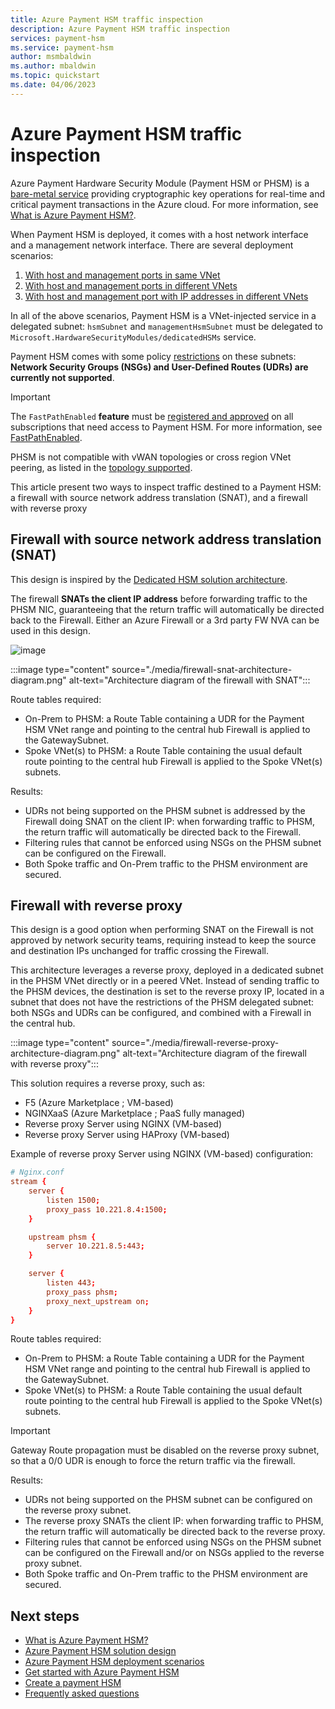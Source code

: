```yaml
---
title: Azure Payment HSM traffic inspection
description: Azure Payment HSM traffic inspection
services: payment-hsm
ms.service: payment-hsm
author: msmbaldwin
ms.author: mbaldwin
ms.topic: quickstart
ms.date: 04/06/2023
---
```


# Azure Payment HSM traffic inspection

Azure Payment Hardware Security Module (Payment HSM or PHSM) is a [bare-metal service](overview.md) providing cryptographic key operations for real-time and critical payment transactions in the Azure cloud. For more information, see [What is Azure Payment HSM?](overview.md).

When Payment HSM is deployed, it comes with a host network interface and a management network interface. There are several deployment scenarios:

1. [With host and management ports in same VNet](create-payment-hsm.md?tabs=azure-cli)
2. [With host and management ports in different VNets](create-different-vnet.md?tabs=azure-cli)
3. [With host and management port with IP addresses in different VNets](create-different-ip-addresses.md?tabs=azure-cli)

In all of the above scenarios, Payment HSM is a VNet-injected service in a delegated subnet: `hsmSubnet` and `managementHsmSubnet` must be delegated to `Microsoft.HardwareSecurityModules/dedicatedHSMs` service.

Payment HSM comes with some policy [restrictions](solution-design.md#constraints) on these subnets: **Network Security Groups (NSGs) and User-Defined Routes (UDRs) are currently not supported**.

> [!IMPORTANT]
> The `FastPathEnabled` **feature** must be [registered and approved](register-payment-hsm-resource-providers.md?tabs=azure-cli#register-the-resource-providers-and-features) on all subscriptions that need access to Payment HSM.  For more information, see [FastPathEnabled](fastpathenabled.md).

PHSM is not compatible with vWAN topologies or cross region VNet peering, as listed in the [topology supported](solution-design.md#supported-topologies).

This article present two ways to inspect traffic destined to a Payment HSM: a firewall with source network address translation (SNAT), and a firewall with reverse proxy

## Firewall with source network address translation (SNAT)

This design is inspired by the [Dedicated HSM solution architecture](networking.md#solution-architecture).

The firewall **SNATs the client IP address** before forwarding traffic to the PHSM NIC, guaranteeing that the return traffic will automatically be directed back to the Firewall. Either an Azure Firewall or a 3rd party FW NVA can be used in this design.

![image](docs/solution1fp.png)

:::image type="content" source="./media/firewall-snat-architecture-diagram.png" alt-text="Architecture diagram of the firewall with SNAT":::

Route tables required:
- On-Prem to PHSM: a Route Table containing a UDR for the Payment HSM VNet range and pointing to the central hub Firewall is applied to the GatewaySubnet.
- Spoke VNet(s) to PHSM: a Route Table containing the usual default route pointing to the central hub Firewall is applied to the Spoke VNet(s) subnets. 

Results:
- UDRs not being supported on the PHSM subnet is addressed by the Firewall doing SNAT on the client IP: when forwarding traffic to PHSM, the return traffic will automatically be directed back to the Firewall.
- Filtering rules that cannot be enforced using NSGs on the PHSM subnet can be configured on the Firewall.
- Both Spoke traffic and On-Prem traffic to the PHSM environment are secured.

## Firewall with reverse proxy

This design is a good option when performing SNAT on the Firewall is not approved by network security teams, requiring instead to keep the source and destination IPs unchanged for traffic crossing the Firewall.

This architecture leverages a reverse proxy, deployed in a dedicated subnet in the PHSM VNet directly or in a peered VNet. Instead of sending traffic to the PHSM devices, the destination is set to the reverse proxy IP, located in a subnet that does not have the restrictions of the PHSM delegated subnet: both NSGs and UDRs can be configured, and combined with a Firewall in the central hub.

:::image type="content" source="./media/firewall-reverse-proxy-architecture-diagram.png" alt-text="Architecture diagram of the firewall with reverse proxy":::

This solution requires a reverse proxy, such as:

- F5 (Azure Marketplace ; VM-based)
- NGINXaaS (Azure Marketplace ; PaaS fully managed)
- Reverse proxy Server using NGINX (VM-based)
- Reverse proxy Server using HAProxy (VM-based)

Example of reverse proxy Server using NGINX (VM-based) configuration:

```conf
# Nginx.conf  
stream { 
    server { 
        listen 1500; 
        proxy_pass 10.221.8.4:1500; 
    } 

    upstream phsm { 
        server 10.221.8.5:443; 
    } 

    server { 
        listen 443; 
        proxy_pass phsm; 
        proxy_next_upstream on; 
    } 
} 
```

Route tables required:
- On-Prem to PHSM: a Route Table containing a UDR for the Payment HSM VNet range and pointing to the central hub Firewall is applied to the GatewaySubnet.
- Spoke VNet(s) to PHSM: a Route Table containing the usual default route pointing to the central hub Firewall is applied to the Spoke VNet(s) subnets. 

> [!IMPORTANT]
> Gateway Route propagation must be disabled on the reverse proxy subnet, so that a 0/0 UDR is enough to force the return traffic via the firewall.

Results:
- UDRs not being supported on the PHSM subnet can be configured on the reverse proxy subnet.
- The reverse proxy SNATs the client IP: when forwarding traffic to PHSM, the return traffic will automatically be directed back to the reverse proxy.
- Filtering rules that cannot be enforced using NSGs on the PHSM subnet can be configured on the Firewall and/or on NSGs applied to the reverse proxy subnet.
- Both Spoke traffic and On-Prem traffic to the PHSM environment are secured.

## Next steps

- [What is Azure Payment HSM?](overview.md)
- [Azure Payment HSM solution design](solution-design.md)
- [Azure Payment HSM deployment scenarios](deployment-scenarios.md)
- [Get started with Azure Payment HSM](getting-started.md)
- [Create a payment HSM](create-payment-hsm.md)
- [Frequently asked questions](faq.yml)
